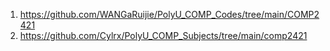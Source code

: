 1. https://github.com/WANGaRuijie/PolyU_COMP_Codes/tree/main/COMP2421
2. https://github.com/Cylrx/PolyU_COMP_Subjects/tree/main/comp2421
